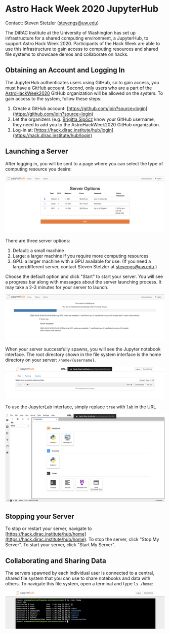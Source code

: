 # Astro Hack Week 2020 JupyterHub

Contact: Steven Stetzler ([stevengs@uw.edu](mailto:stevengs@uw.edu))

The DiRAC Institute at the University of Washington has set up infrastructure for a shared computing environment, a JupyterHub, to support Astro Hack Week 2020. Participants of the Hack Week are able to use this infrastructure to gain access to computing resources and shared file systems to showcase demos and collaborate on hacks.

## Obtaining an Account and Logging In

The JupyterHub authenticates users using GitHub, so to gain access, you must have a GitHub account. Second, only users who are a part of the [AstroHackWeek2020](https://github.com/AstroHackWeek2020) GitHub organization will be allowed on the system. To gain access to the system, follow these steps:

1. Create a GitHub account: [https://github.com/join?source=login](https://github.com/join?source=login)
2. Let the organizers (e.g. [Brigitta Sipőcz](mailto:brigitta.sipocz+AHW2020@gmail.com) know your GitHub username, they need to add you to the AstroHackWeek2020 GitHub organization.
3. Log-in at: [https://hack.dirac.institute/hub/login](https://hack.dirac.institute/hub/login)

## Launching a Server

After logging in, you will be sent to a page where you can select the type of computing resource you desire:

![The JupyterHub Spawn page](img/hub_spawn.png)

There are three server options:
1. Default: a small machine
2. Large: a larger machine if you require more computing resources
3. GPU: a larger machine with a GPU available for use.
(If you need a larger/different server, contact Steven Stetzler at [stevengs@uw.edu](mailto:stevengs@uw.edu).)

Choose the default option and click "Start" to start your server. You will see a progress bar along with messages about the server launching process. It may take a 2-3 minutes for your server to launch.

![The spawn progress bar](img/hub_spawn_progress.png)

When your server successfully spawns, you will see the Jupyter notebook interface. The root directory shown in the file system interface is the home directory on your server: `/home/{username}`.

![The Jupyter notebook interface](img/notebook_interface.png)

To use the JupyterLab interface, simply replace `tree` with `lab` in the URL

![The JupyterLab interface](img/lab_interface.png)

## Stopping your Server

To stop or restart your server, navigate to [https://hack.dirac.institute/hub/home](https://hack.dirac.institute/hub/home). To stop the server, click "Stop My Server". To start your server, click "Start My Server".

## Collaborating and Sharing Data

The servers spawned by each individual user is connected to a central, shared file system that you can use to share notebooks and data with others. To navigate this file system, open a terminal and type `ls /home`:

![Viewing the shared file system in a terminal](img/home_directories.png)


